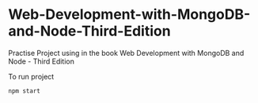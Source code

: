 # Web-Development-with-MongoDB-and-Node-Third-Edition
Practise Project using in the book Web Development with MongoDB and Node - Third Edition

To run project
```
npm start 
```
